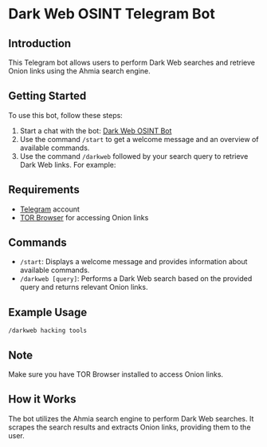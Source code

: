# Dark Web OSINT Telegram Bot

## Introduction
This Telegram bot allows users to perform Dark Web searches and retrieve Onion links using the Ahmia search engine.

## Getting Started
To use this bot, follow these steps:

1. Start a chat with the bot: [Dark Web OSINT Bot](t.me/DarkWebOSINT_Bot)
2. Use the command `/start` to get a welcome message and an overview of available commands.
3. Use the command `/darkweb` followed by your search query to retrieve Dark Web links. For example:

## Requirements
- [Telegram](https://telegram.org/) account
- [TOR Browser](https://www.torproject.org/) for accessing Onion links

## Commands
- `/start`: Displays a welcome message and provides information about available commands.
- `/darkweb [query]`: Performs a Dark Web search based on the provided query and returns relevant Onion links.

## Example Usage
`/darkweb hacking tools`

## Note
Make sure you have TOR Browser installed to access Onion links.

## How it Works
The bot utilizes the Ahmia search engine to perform Dark Web searches. It scrapes the search results and extracts Onion links, providing them to the user.
